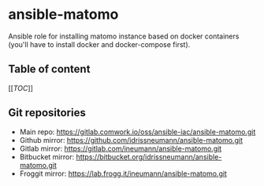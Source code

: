 # ansible-matomo

Ansible role for installing matomo instance based on docker containers (you'll have to install docker and docker-compose first).

## Table of content

[[_TOC_]]

## Git repositories

* Main repo: https://gitlab.comwork.io/oss/ansible-iac/ansible-matomo.git
* Github mirror: https://github.com/idrissneumann/ansible-matomo.git
* Gitlab mirror: https://gitlab.com/ineumann/ansible-matomo.git
* Bitbucket mirror: https://bitbucket.org/idrissneumann/ansible-matomo.git
* Froggit mirror: https://lab.frogg.it/ineumann/ansible-matomo.git
